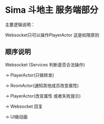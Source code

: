 # Sima 斗地主 服务端部分

主要逻辑说明：

Websocket只可以操作PlayerActor 这是权限原则

## 顺序说明

Websocket (Services 判断是否合法操作)

-> PlayerActor(只做转发)

-> RoomActor(通知其他成员改变属性)

-> PlayerActor(改变属性 或者失败提示)

-> Websocket 回复

-> UI做动画